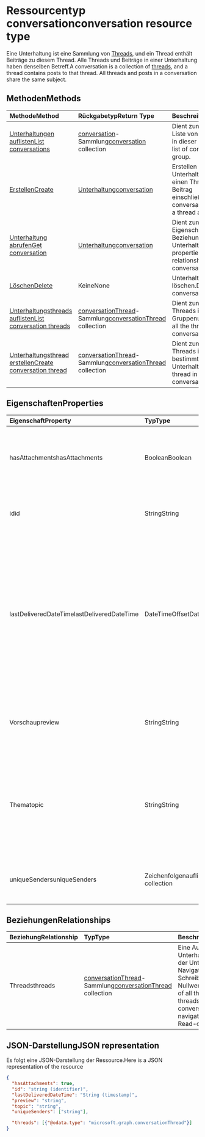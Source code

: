 # <a name="conversation-resource-type"></a><span data-ttu-id="e67a0-101">Ressourcentyp conversation</span><span class="sxs-lookup"><span data-stu-id="e67a0-101">conversation resource type</span></span>

<span data-ttu-id="e67a0-p101">Eine Unterhaltung ist eine Sammlung von [Threads](conversationthread.md), und ein Thread enthält Beiträge zu diesem Thread. Alle Threads und Beiträge in einer Unterhaltung haben denselben Betreff.</span><span class="sxs-lookup"><span data-stu-id="e67a0-p101">A conversation is a collection of [threads](conversationthread.md), and a thread contains posts to that thread. All threads and posts in a conversation share the same subject.</span></span>

## <a name="methods"></a><span data-ttu-id="e67a0-104">Methoden</span><span class="sxs-lookup"><span data-stu-id="e67a0-104">Methods</span></span>

| <span data-ttu-id="e67a0-105">Methode</span><span class="sxs-lookup"><span data-stu-id="e67a0-105">Method</span></span>       | <span data-ttu-id="e67a0-106">Rückgabetyp</span><span class="sxs-lookup"><span data-stu-id="e67a0-106">Return Type</span></span>  |<span data-ttu-id="e67a0-107">Beschreibung</span><span class="sxs-lookup"><span data-stu-id="e67a0-107">Description</span></span>|
|:---------------|:--------|:----------|
|[<span data-ttu-id="e67a0-108">Unterhaltungen auflisten</span><span class="sxs-lookup"><span data-stu-id="e67a0-108">List conversations</span></span>](../api/group_list_conversations.md) | <span data-ttu-id="e67a0-109">[conversation](conversation.md)-Sammlung</span><span class="sxs-lookup"><span data-stu-id="e67a0-109">[conversation](conversation.md) collection</span></span> |<span data-ttu-id="e67a0-110">Dient zum Abrufen der Liste von Unterhaltungen in dieser Gruppe.</span><span class="sxs-lookup"><span data-stu-id="e67a0-110">Get the list of conversations in this group.</span></span>|
|[<span data-ttu-id="e67a0-111">Erstellen</span><span class="sxs-lookup"><span data-stu-id="e67a0-111">Create</span></span>](../api/group_post_conversations.md) |[<span data-ttu-id="e67a0-112">Unterhaltung</span><span class="sxs-lookup"><span data-stu-id="e67a0-112">conversation</span></span>](conversation.md)| <span data-ttu-id="e67a0-113">Erstellen Sie eine neue Unterhaltung, indem Sie einen Thread und einen Beitrag einschließen.</span><span class="sxs-lookup"><span data-stu-id="e67a0-113">Create a new conversation by including a thread and a post.</span></span>|
|[<span data-ttu-id="e67a0-114">Unterhaltung abrufen</span><span class="sxs-lookup"><span data-stu-id="e67a0-114">Get conversation</span></span>](../api/conversation_get.md) | [<span data-ttu-id="e67a0-115">Unterhaltung</span><span class="sxs-lookup"><span data-stu-id="e67a0-115">conversation</span></span>](conversation.md) |<span data-ttu-id="e67a0-116">Dient zum Lesen der Eigenschaften und der Beziehungen des Unterhaltungsobjekts.</span><span class="sxs-lookup"><span data-stu-id="e67a0-116">Read properties and relationships of conversation object.</span></span>|
|[<span data-ttu-id="e67a0-117">Löschen</span><span class="sxs-lookup"><span data-stu-id="e67a0-117">Delete</span></span>](../api/conversation_delete.md) | <span data-ttu-id="e67a0-118">Keine</span><span class="sxs-lookup"><span data-stu-id="e67a0-118">None</span></span> |<span data-ttu-id="e67a0-119">Unterhaltungsobjekt löschen.</span><span class="sxs-lookup"><span data-stu-id="e67a0-119">Delete conversation object.</span></span> |
|[<span data-ttu-id="e67a0-120">Unterhaltungsthreads auflisten</span><span class="sxs-lookup"><span data-stu-id="e67a0-120">List conversation threads</span></span>](../api/conversation_list_threads.md) |<span data-ttu-id="e67a0-121">[conversationThread](conversationthread.md)-Sammlung</span><span class="sxs-lookup"><span data-stu-id="e67a0-121">[conversationThread](conversationthread.md) collection</span></span>| <span data-ttu-id="e67a0-122">Dient zum Abrufen aller Threads in einer Gruppenunterhaltung.</span><span class="sxs-lookup"><span data-stu-id="e67a0-122">Get all the threads in a group conversation.</span></span>|
|[<span data-ttu-id="e67a0-123">Unterhaltungsthread erstellen</span><span class="sxs-lookup"><span data-stu-id="e67a0-123">Create conversation thread</span></span>](../api/conversation_post_threads.md) |<span data-ttu-id="e67a0-124">[conversationThread](conversationthread.md)-Sammlung</span><span class="sxs-lookup"><span data-stu-id="e67a0-124">[conversationThread](conversationthread.md) collection</span></span>| <span data-ttu-id="e67a0-125">Dient zum Erstellen eines Threads in einer bestimmten Unterhaltung.</span><span class="sxs-lookup"><span data-stu-id="e67a0-125">Create a thread in the specified conversation.</span></span>|

## <a name="properties"></a><span data-ttu-id="e67a0-126">Eigenschaften</span><span class="sxs-lookup"><span data-stu-id="e67a0-126">Properties</span></span>
| <span data-ttu-id="e67a0-127">Eigenschaft</span><span class="sxs-lookup"><span data-stu-id="e67a0-127">Property</span></span>     | <span data-ttu-id="e67a0-128">Typ</span><span class="sxs-lookup"><span data-stu-id="e67a0-128">Type</span></span>   |<span data-ttu-id="e67a0-129">Beschreibung</span><span class="sxs-lookup"><span data-stu-id="e67a0-129">Description</span></span>|
|:---------------|:--------|:----------|
|<span data-ttu-id="e67a0-130">hasAttachments</span><span class="sxs-lookup"><span data-stu-id="e67a0-130">hasAttachments</span></span>|<span data-ttu-id="e67a0-131">Boolean</span><span class="sxs-lookup"><span data-stu-id="e67a0-131">Boolean</span></span>|<span data-ttu-id="e67a0-132">Gibt an, ob einer der Beiträge innerhalb dieser Unterhaltung über mindestens eine Anlage verfügt.</span><span class="sxs-lookup"><span data-stu-id="e67a0-132">Indicates whether any of the posts within this Conversation has at least one attachment.</span></span>|
|<span data-ttu-id="e67a0-133">id</span><span class="sxs-lookup"><span data-stu-id="e67a0-133">id</span></span>|<span data-ttu-id="e67a0-134">String</span><span class="sxs-lookup"><span data-stu-id="e67a0-134">String</span></span>|<span data-ttu-id="e67a0-p102">Die eindeutigen Bezeichner der Unterhaltungen. Schreibgeschützt.</span><span class="sxs-lookup"><span data-stu-id="e67a0-p102">The conversations's unique identifier. Read-only.</span></span>|
|<span data-ttu-id="e67a0-137">lastDeliveredDateTime</span><span class="sxs-lookup"><span data-stu-id="e67a0-137">lastDeliveredDateTime</span></span>|<span data-ttu-id="e67a0-138">DateTimeOffset</span><span class="sxs-lookup"><span data-stu-id="e67a0-138">DateTimeOffset</span></span>|<span data-ttu-id="e67a0-p103">Der Timestamp-Typ stellt die Datums- und Uhrzeitinformationen mithilfe des ISO 8601-Formats dar und wird immer in UTC-Zeit angegeben. Mitternacht UTC-Zeit am 1. Januar 2014 würde z. B. wie folgt aussehen: `'2014-01-01T00:00:00Z'`</span><span class="sxs-lookup"><span data-stu-id="e67a0-p103">The Timestamp type represents date and time information using ISO 8601 format and is always in UTC time. For example, midnight UTC on Jan 1, 2014 would look like this: `'2014-01-01T00:00:00Z'`</span></span>|
|<span data-ttu-id="e67a0-141">Vorschau</span><span class="sxs-lookup"><span data-stu-id="e67a0-141">preview</span></span>|<span data-ttu-id="e67a0-142">String</span><span class="sxs-lookup"><span data-stu-id="e67a0-142">String</span></span>|<span data-ttu-id="e67a0-143">Eine kurze Zusammenfassung aus dem Text des neuesten Beitrags in dieser Unterhaltung.</span><span class="sxs-lookup"><span data-stu-id="e67a0-143">A short summary from the body of the latest post in this converstaion.</span></span>|
|<span data-ttu-id="e67a0-144">Thema</span><span class="sxs-lookup"><span data-stu-id="e67a0-144">topic</span></span>|<span data-ttu-id="e67a0-145">String</span><span class="sxs-lookup"><span data-stu-id="e67a0-145">String</span></span>|<span data-ttu-id="e67a0-p104">Das Thema der Unterhaltung. Diese Eigenschaft kann festgelegt werden, wenn die Unterhaltung erstellt wird, sie kann jedoch nicht aktualisiert werden.</span><span class="sxs-lookup"><span data-stu-id="e67a0-p104">The topic of the conversation. This property can be set when the conversation is created, but it cannot be updated.</span></span>|
|<span data-ttu-id="e67a0-148">uniqueSenders</span><span class="sxs-lookup"><span data-stu-id="e67a0-148">uniqueSenders</span></span>|<span data-ttu-id="e67a0-149">Zeichenfolgenauflistung</span><span class="sxs-lookup"><span data-stu-id="e67a0-149">String collection</span></span>|<span data-ttu-id="e67a0-150">Alle Benutzer, die eine Nachricht an diese Unterhaltung gesendet haben.</span><span class="sxs-lookup"><span data-stu-id="e67a0-150">All the users that sent a message to this Conversation.</span></span>|

## <a name="relationships"></a><span data-ttu-id="e67a0-151">Beziehungen</span><span class="sxs-lookup"><span data-stu-id="e67a0-151">Relationships</span></span>
| <span data-ttu-id="e67a0-152">Beziehung</span><span class="sxs-lookup"><span data-stu-id="e67a0-152">Relationship</span></span> | <span data-ttu-id="e67a0-153">Typ</span><span class="sxs-lookup"><span data-stu-id="e67a0-153">Type</span></span>   |<span data-ttu-id="e67a0-154">Beschreibung</span><span class="sxs-lookup"><span data-stu-id="e67a0-154">Description</span></span>|
|:---------------|:--------|:----------|
|<span data-ttu-id="e67a0-155">Threads</span><span class="sxs-lookup"><span data-stu-id="e67a0-155">threads</span></span>|<span data-ttu-id="e67a0-156">[conversationThread](conversationthread.md)-Sammlung</span><span class="sxs-lookup"><span data-stu-id="e67a0-156">[conversationThread](conversationthread.md) collection</span></span>|<span data-ttu-id="e67a0-p105">Eine Auflistung aller Unterhaltungsthreads in der Unterhaltung. Eine Navigationseigenschaft. Schreibgeschützt. Lässt Nullwerte zu.</span><span class="sxs-lookup"><span data-stu-id="e67a0-p105">A collection of all the conversation threads in the conversation. A navigation property. Read-only. Nullable.</span></span>|

## <a name="json-representation"></a><span data-ttu-id="e67a0-161">JSON-Darstellung</span><span class="sxs-lookup"><span data-stu-id="e67a0-161">JSON representation</span></span>

<span data-ttu-id="e67a0-162">Es folgt eine JSON-Darstellung der Ressource.</span><span class="sxs-lookup"><span data-stu-id="e67a0-162">Here is a JSON representation of the resource</span></span>

<!--{
  "blockType": "resource",
  "optionalProperties": [
    "threads"
  ],
  "keyProperty": "id",
  "baseType": "microsoft.graph.entity",
  "@odata.type": "microsoft.graph.conversation",
  "@odata.annotations": [
    {
      "property": "threads",
      "capabilities": {
        "changeTracking": false,
        "searchable": false
      }
    }
  ]
}-->

```json
{
  "hasAttachments": true,
  "id": "string (identifier)",
  "lastDeliveredDateTime": "String (timestamp)",
  "preview": "string",
  "topic": "string",
  "uniqueSenders": ["string"],

  "threads": [{"@odata.type": "microsoft.graph.conversationThread"}]
}

```


<!-- uuid: 8fcb5dbc-d5aa-4681-8e31-b001d5168d79
2015-10-25 14:57:30 UTC -->
<!-- {
  "type": "#page.annotation",
  "description": "conversation resource",
  "keywords": "",
  "section": "documentation",
  "tocPath": ""
}-->
